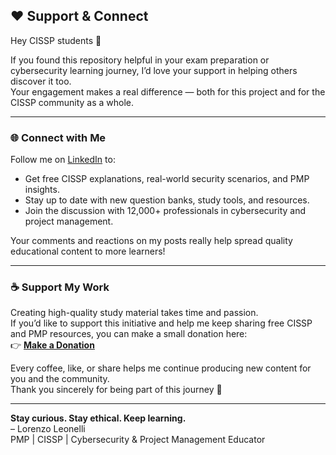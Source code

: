 ## ❤️ Support & Connect

Hey CISSP students 👋  

If you found this repository helpful in your exam preparation or cybersecurity learning journey, I’d love your support in helping others discover it too.  
Your engagement makes a real difference — both for this project and for the CISSP community as a whole.

---

### 🌐 Connect with Me

Follow me on [LinkedIn](https://www.linkedin.com/in/lorenzoleonelli/) to:
- Get free CISSP explanations, real-world security scenarios, and PMP insights.
- Stay up to date with new question banks, study tools, and resources.
- Join the discussion with 12,000+ professionals in cybersecurity and project management.

Your comments and reactions on my posts really help spread quality educational content to more learners!

---

### ☕ Support My Work

Creating high-quality study material takes time and passion.  
If you’d like to support this initiative and help me keep sharing free CISSP and PMP resources, you can make a small donation here:  
👉 [**Make a Donation**](https://www.paypal.com/donate/?business=P9LCF7RS3A37U&no_recurring=0&item_name=If+you+feel+that+our+time+together+has+made+a+positive+impact%2C+I+would+be+grateful+for+any+support+you+can+provide.+&currency_code=USD
)

Every coffee, like, or share helps me continue producing new content for you and the community.  
Thank you sincerely for being part of this journey 🙏

---

**Stay curious. Stay ethical. Keep learning.**  
– Lorenzo Leonelli  
PMP | CISSP | Cybersecurity & Project Management Educator

